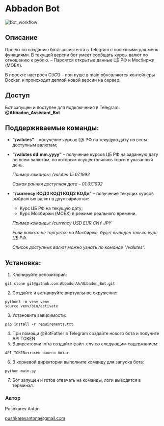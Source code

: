 # Abbadon Bot

![bot_workflow](https://github.com/AbbadonAA/Abbadon_Bot/workflows/bot_workflow/badge.svg)

## Описание

Проект по созданию бота-ассистента в Telegram с полезными для меня функциями.
В текущей версии бот умеет сообщать курсы валют по отношению к рублю. – Парсятся открытые данные ЦБ РФ и Мосбиржи (MOEX).

В проекте настроен CI/CD – при пуше в main обновляются контейнеры Docker, и происходит деплой новой версии на сервер.

## Доступ
Бот запущен и доступен для подключения в Telegram: **@Abbadon_Assistant_Bot**

## Поддерживаемые команды:
- **"/valutes"** – получение курсов ЦБ РФ на текущую дату по всем доступным валютам;

- **"/valutes dd.mm.yyyy"** – получение курсов ЦБ РФ на заданную дату по всем валютам, по которым осуществлялись торги в указанный день.
    
    *Пример команды: /valutes 15.07.1992*
    
    *Самая ранняя доступная дата – 01.07.1992*

- **"/currency КОД0 КОД1 КОД2 КОДn"** – получение текущих курсов выбранных валют в двух вариантах:
    - Курс ЦБ РФ на текущую дату;
    - Курс Мосбиржи (MOEX) в режиме реального времени.
    
    *Пример команды: /currency USD EUR CNY JPY*
    
    *Если валюта не торгуется на Мосбирже, будет выведен только курс ЦБ РФ.*
    
    *Список доступных валют можно узнать по команде "/valutes".*

## Установка:
1. Клонируйте репозиторий:
```
git clone git@github.com:AbbadonAA/Abbadon_Bot.git
```
2. Создайте и активируйте виртуальное окружение:
```
python3 -m venv venv
source venv/bin/activate
```
3. Установите зависимости:
```
pip install -r requirements.txt
```
4. При помощи @BotFather в Telegram создайте нового бота и получите API TOKEN
5. В директории infra создайте файл .env со следующим содержанием:
```
API_TOKEN=<токен вашего бота>
```
6. В корневой директории выполните команду для запуска бота:
```
python main.py
```
7. Бот запущен и готов отвечать на команды, логи выводятся в терминал.


### Автор
Pushkarev Anton

pushkarevantona@gmail.com
